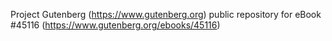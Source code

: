 Project Gutenberg (https://www.gutenberg.org) public repository for
eBook #45116 (https://www.gutenberg.org/ebooks/45116)
